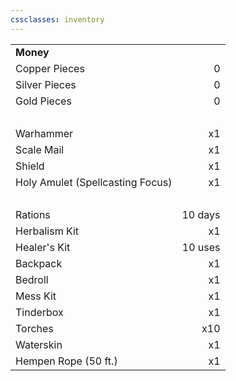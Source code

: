 ```yaml
---
cssclasses: inventory
---
```


|                                  |         |
| -------------------------------- | -------:|
| **Money**                        |         |
| Copper Pieces                    |       0 |
| Silver Pieces                    |       0 |
| Gold Pieces                      |       0 |
| &nbsp;                           |         |
| Warhammer                        |      x1 |
| Scale Mail                       |      x1 |
| Shield                           |      x1 |
| Holy Amulet (Spellcasting Focus) |      x1 |
| &nbsp;                           |         |
| Rations                          | 10 days |
| Herbalism Kit                    |      x1 |
| Healer's Kit                     | 10 uses |
| Backpack                         |      x1 |
| Bedroll                          |      x1 |
| Mess Kit                         |      x1 |
| Tinderbox                        |      x1 |
| Torches                          |     x10 |
| Waterskin                        |      x1 |
| Hempen Rope (50 ft.)             |      x1 |
